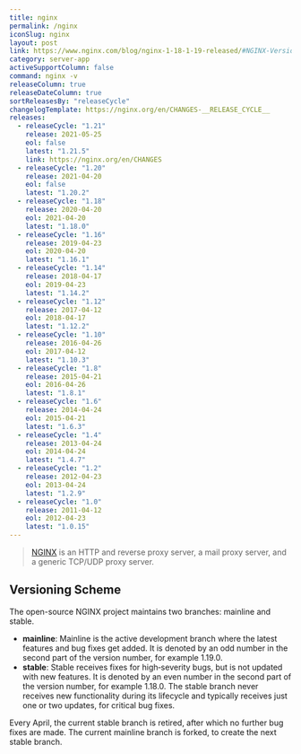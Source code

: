 ```yaml
---
title: nginx
permalink: /nginx
iconSlug: nginx
layout: post
link: https://www.nginx.com/blog/nginx-1-18-1-19-released/#NGINX-Versioning-Explained
category: server-app
activeSupportColumn: false
command: nginx -v
releaseColumn: true
releaseDateColumn: true
sortReleasesBy: "releaseCycle"
changelogTemplate: https://nginx.org/en/CHANGES-__RELEASE_CYCLE__
releases:
  - releaseCycle: "1.21"
    release: 2021-05-25
    eol: false
    latest: "1.21.5"
    link: https://nginx.org/en/CHANGES
  - releaseCycle: "1.20"
    release: 2021-04-20
    eol: false
    latest: "1.20.2"
  - releaseCycle: "1.18"
    release: 2020-04-20
    eol: 2021-04-20
    latest: "1.18.0"
  - releaseCycle: "1.16"
    release: 2019-04-23
    eol: 2020-04-20
    latest: "1.16.1"
  - releaseCycle: "1.14"
    release: 2018-04-17
    eol: 2019-04-23
    latest: "1.14.2"
  - releaseCycle: "1.12"
    release: 2017-04-12
    eol: 2018-04-17
    latest: "1.12.2"
  - releaseCycle: "1.10"
    release: 2016-04-26
    eol: 2017-04-12
    latest: "1.10.3"
  - releaseCycle: "1.8"
    release: 2015-04-21
    eol: 2016-04-26
    latest: "1.8.1"
  - releaseCycle: "1.6"
    release: 2014-04-24
    eol: 2015-04-21
    latest: "1.6.3"
  - releaseCycle: "1.4"
    release: 2013-04-24
    eol: 2014-04-24
    latest: "1.4.7"
  - releaseCycle: "1.2"
    release: 2012-04-23
    eol: 2013-04-24
    latest: "1.2.9"
  - releaseCycle: "1.0"
    release: 2011-04-12
    eol: 2012-04-23
    latest: "1.0.15"
---
```

> [NGINX](https://nginx.org/) is an HTTP and reverse proxy server, a mail proxy server, and a generic TCP/UDP proxy server.

## Versioning Scheme

The open-source NGINX project maintains two branches: mainline and stable.

- **mainline**: 
    Mainline is the active development branch where the latest features and bug fixes get added. It is denoted by an odd number in the second part of the version number, for example 1.19.0.
- **stable**:
    Stable receives fixes for high‑severity bugs, but is not updated with new features. It is denoted by an even number in the second part of the version number, for example 1.18.0. The stable branch never receives new functionality during its lifecycle and typically receives just one or two updates, for critical bug fixes.
   
Every April, the current stable branch is retired, after which no further bug fixes are made. The current mainline branch is forked, to create the next stable branch.
